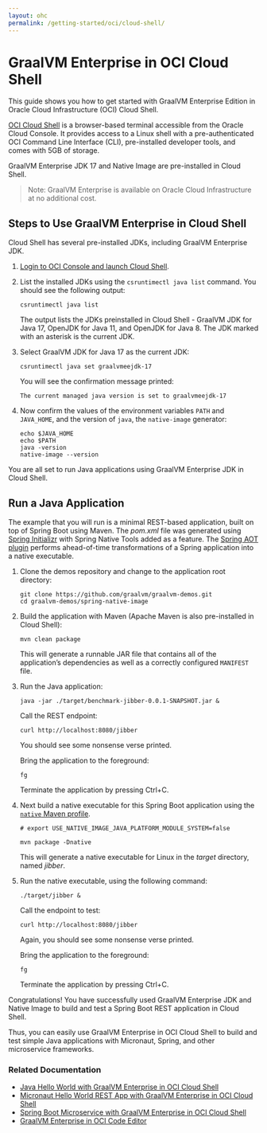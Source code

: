 ```yaml
---
layout: ohc
permalink: /getting-started/oci/cloud-shell/
---
```


# GraalVM Enterprise in OCI Cloud Shell

This guide shows you how to get started with GraalVM Enterprise Edition in Oracle Cloud Infrastructure (OCI) Cloud Shell. 

[OCI Cloud Shell](https://docs.oracle.com/en-us/iaas/Content/API/Concepts/cloudshellintro.htm) is a browser-based terminal accessible from the Oracle Cloud Console. It provides access to a Linux shell with a pre-authenticated OCI Command Line Interface (CLI), pre-installed developer tools, and comes with 5GB of storage.

GraalVM Enterprise JDK 17 and Native Image are pre-installed in Cloud Shell. 

> Note: GraalVM Enterprise is available on Oracle Cloud Infrastructure at no additional cost.

## Steps to Use GraalVM Enterprise in Cloud Shell

Cloud Shell has several pre-installed JDKs, including GraalVM Enterprise JDK.

1. [Login to OCI Console and launch Cloud Shell](https://cloud.oracle.com/?bdcstate=maximized&cloudshell=true).

2. List the installed JDKs using the `csruntimectl java list` command. You should see the following output:

    ```shell
    csruntimectl java list
    ```
    The output lists the JDKs preinstalled in Cloud Shell - GraalVM JDK for Java 17, OpenJDK for Java 11, and OpenJDK for Java 8. The JDK marked with an asterisk is the current JDK.

3. Select GraalVM JDK for Java 17 as the current JDK:

    ```shell
    csruntimectl java set graalvmeejdk-17
    ```
    You will see the confirmation message printed:
    ```shell
    The current managed java version is set to graalvmeejdk-17
    ```

4. Now confirm the values of the environment variables `PATH` and `JAVA_HOME`, and the version of `java`, the `native-image` generator:

    ```shell
    echo $JAVA_HOME
    echo $PATH
    java -version
    native-image --version
    ```

You are all set to run Java applications using GraalVM Enterprise JDK in Cloud Shell.

## Run a Java Application

The example that you will run is a minimal REST-based application, built on top of Spring Boot using Maven. 
The _pom.xml_ file was generated using [Spring Initializr](https://start.spring.io/) with Spring Native Tools added as a feature. 
The [Spring AOT plugin](https://docs.spring.io/spring-native/docs/current/reference/htmlsingle/#spring-aot) performs ahead-of-time transformations of a Spring application into a native executable.

1.  Clone the demos repository and change to the application root directory:

    ```shell
    git clone https://github.com/graalvm/graalvm-demos.git
    cd graalvm-demos/spring-native-image
    ```
2. Build the application with Maven (Apache Maven is also pre-installed in Cloud Shell):

    ```shell
    mvn clean package
    ```
    This will generate a runnable JAR file that contains all of the application’s dependencies as well as a correctly configured `MANIFEST` file.

3. Run the Java application:

    ```shell
    java -jar ./target/benchmark-jibber-0.0.1-SNAPSHOT.jar &
    ```
	
    Call the REST endpoint:
    ```shell
    curl http://localhost:8080/jibber
    ```
    You should see some nonsense verse printed.
    
    Bring the application to the foreground:
    ```shell
    fg
    ```
    
    Terminate the application by pressing Ctrl+C.

4. Next build a native executable for this Spring Boot application using the [`native` Maven profile](https://graalvm.github.io/native-build-tools/latest/maven-plugin.html#quickstart).

    ```shell
    # export USE_NATIVE_IMAGE_JAVA_PLATFORM_MODULE_SYSTEM=false
    
    mvn package -Dnative
    ```
    This will generate a native executable for Linux in the _target_ directory, named _jibber_.

5. Run the native executable, using the following command:

    ```shell
    ./target/jibber &
    ```
    
    Call the endpoint to test:
    
    ```shell
    curl http://localhost:8080/jibber
    ```
    
    Again, you should see some nonsense verse printed. 
    
    Bring the application to the foreground:
    
    ```shell
    fg
    ```
    
    Terminate the application by pressing Ctrl+C.

Congratulations! You have successfully used GraalVM Enterprise JDK and Native Image to build and test a Spring Boot REST application in Cloud Shell. 

Thus, you can easily use GraalVM Enterprise in OCI Cloud Shell to build and test simple Java applications with Micronaut, Spring, and other microservice frameworks.

### Related Documentation

- [Java Hello World with GraalVM Enterprise in OCI Cloud Shell](https://github.com/graalvm/graalvm-demos/blob/master/java-hello-world-maven/README-Cloud-Shell.md)
- [Micronaut Hello World REST App with GraalVM Enterprise in OCI Cloud Shell](https://github.com/graalvm/graalvm-demos/blob/master/micronaut-hello-rest-maven/README-Cloud-Shell.md)
- [Spring Boot Microservice with GraalVM Enterprise in OCI Cloud Shell](https://github.com/graalvm/graalvm-demos/blob/master/spring-native-image/README-Cloud-Shell.md)
- [GraalVM Enterprise in OCI Code Editor](code-editor.md)

